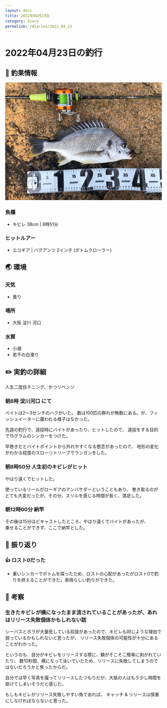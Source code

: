 ```yaml
---
layout: docs
title: 2022年04月23日
category: Diary
permalink: /diaries/2022_04_23
---
```

# 2022年04月23日の釣行

## 📙 釣果情報

<div class="container">
  <div class="row">
    <div class="col">
      <img src="/images/picture/2022_04_23/1.jpeg" class="w-100">
    </div>
  </div>
</div>

### 魚種

- キビレ 38cm | 8時51分

### ヒットルアー

- エコギア | バグアンツ 2インチ (ボトムクローラー)

## 🌏 環境

### 天気

- 曇り

### 場所

- 大阪 淀川 河口

### 水質

- 小潮
- 若干の白濁り  

## ✏️ 実釣の詳細

人生二度目チニング、かつリベンジ

### 朝8時 淀川河口 にて

ベイトは2〜3センチのハクがいた。
数は100匹の群れが無数にある。が、フィッシュイーターに襲われる様子はなかった。

先週の釣行で、遠投時にバイトがあったり、ヒットしたので、
遠投をする目的で15グラムのシンカーをつけた。

早巻きだとバイトポイントから外れやすくなる懸念があったので、
地形の変化がわかる程度のスローリトリーブでランガンをした。

### 朝8時50分 人生初のキビレがヒット

やはり遠くでヒットした。

使っているリールがローギアのアンバサダーということもあり、
巻き取るのがとても大変だったが、その分、スリルを感じる時間が長く、満足した。

### 朝12時00分 納竿

その後は15分ほどキャストしたところ、やはり遠くでバイトがあったが、  
乗せることができず、ここで納竿とした。

## 💁 振り返り

### 👍 ロスト0だった

- 重いシンカーでボトムを探ったため、ロストの心配があったがロスト0で釣りを終えることができた。素晴らしい釣りができた。

## 💭 考察

### 生きたキビレが横になったまま流されていることがあったが、あれはリリース失敗個体かもしれない話

シーバスとボラが大量死している前提があったので、キビレも同じような理由で弱っているかもしれないと思ったが、
リリース失敗個体の可能性が十分にあることがわかった。

というのも、自分がキビレをリリースする際に、鱗がそこそこ簡単に剥がれていたり、
数10秒間、横になって泳いでいたため、リリースに失敗してしまうのではないだろうかと焦ったからだ。

自分では早く写真を撮ってリリースしたつもりだが、大抵の人はもう少し時間を掛けてしまいそうだと感じた。

もしもキビレがリリース失敗しやすい魚であれば、
キャッチ & リリースは慎重にしなければならないと思った。

